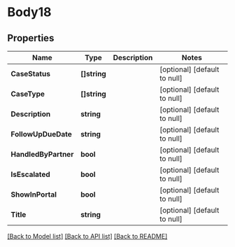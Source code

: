 # Body18

## Properties
Name | Type | Description | Notes
------------ | ------------- | ------------- | -------------
**CaseStatus** | **[]string** |  | [optional] [default to null]
**CaseType** | **[]string** |  | [optional] [default to null]
**Description** | **string** |  | [optional] [default to null]
**FollowUpDueDate** | **string** |  | [optional] [default to null]
**HandledByPartner** | **bool** |  | [optional] [default to null]
**IsEscalated** | **bool** |  | [optional] [default to null]
**ShowInPortal** | **bool** |  | [optional] [default to null]
**Title** | **string** |  | [optional] [default to null]

[[Back to Model list]](../README.md#documentation-for-models) [[Back to API list]](../README.md#documentation-for-api-endpoints) [[Back to README]](../README.md)

